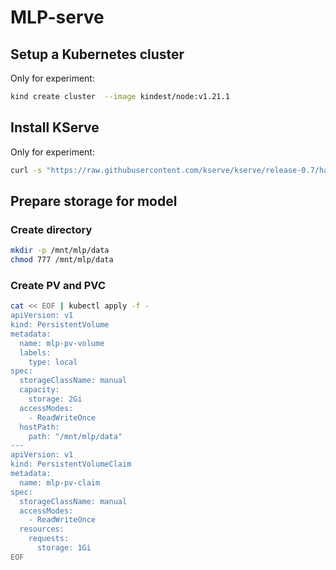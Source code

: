 # MLP-serve

## Setup a Kubernetes cluster

Only for experiment:
```bash
kind create cluster  --image kindest/node:v1.21.1
```

## Install KServe

Only for experiment:
```bash
curl -s "https://raw.githubusercontent.com/kserve/kserve/release-0.7/hack/quick_install.sh" | bash
```

## Prepare storage for model

### Create directory

```bash
mkdir -p /mnt/mlp/data
chmod 777 /mnt/mlp/data
```

### Create PV and PVC

```bash
cat << EOF | kubectl apply -f -
apiVersion: v1
kind: PersistentVolume
metadata:
  name: mlp-pv-volume
  labels:
    type: local
spec:
  storageClassName: manual
  capacity:
    storage: 2Gi
  accessModes:
    - ReadWriteOnce
  hostPath:
    path: "/mnt/mlp/data"
---
apiVersion: v1
kind: PersistentVolumeClaim
metadata:
  name: mlp-pv-claim
spec:
  storageClassName: manual
  accessModes:
    - ReadWriteOnce
  resources:
    requests:
      storage: 1Gi
EOF
```
